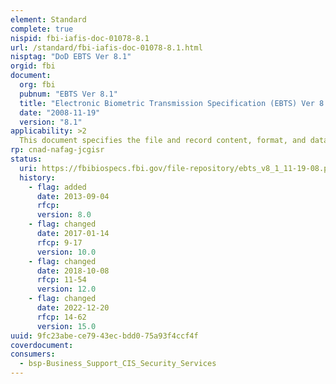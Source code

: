 ```yaml
---
element: Standard
complete: true
nispid: fbi-iafis-doc-01078-8.1
url: /standard/fbi-iafis-doc-01078-8.1.html
nisptag: "DoD EBTS Ver 8.1"
orgid: fbi
document:
  org: fbi
  pubnum: "EBTS Ver 8.1"
  title: "Electronic Biometric Transmission Specification (EBTS) Ver 8.1"
  date: "2008-11-19"
  version: "8.1"
applicability: >2
  This document specifies the file and record content, format, and data codes necessary for the exchange of fingerprint, palmprint, facial, and iris information between federal, state, and local users and the FBI. It provides a description of all requests and responses associated with electronic fingerprint and other identification services.
rp: cnad-nafag-jcgisr
status:
  uri: https://fbibiospecs.fbi.gov/file-repository/ebts_v8_1_11-19-08.pdf/view
  history: 
    - flag: added
      date: 2013-09-04
      rfcp: 
      version: 8.0
    - flag: changed
      date: 2017-01-14
      rfcp: 9-17
      version: 10.0
    - flag: changed
      date: 2018-10-08
      rfcp: 11-54
      version: 12.0
    - flag: changed
      date: 2022-12-20
      rfcp: 14-62
      version: 15.0
uuid: 9fc23abe-ce79-43ec-bdd0-75a93f4ccf4f
coverdocument:
consumers:
  - bsp-Business_Support_CIS_Security_Services
---
```


